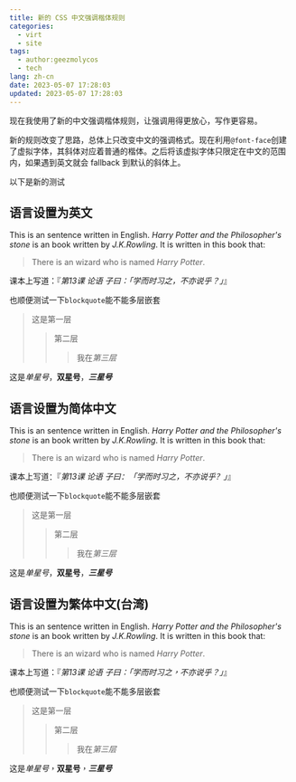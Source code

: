 ```yaml
---
title: 新的 CSS 中文强调楷体规则
categories:
  - virt
  - site
tags:
  - author:geezmolycos
  - tech
lang: zh-cn
date: 2023-05-07 17:28:03
updated: 2023-05-07 17:28:03
---
```


现在我使用了新的中文强调楷体规则，让强调用得更放心，写作更容易。

新的规则改变了思路，总体上只改变中文的强调格式。现在利用`@font-face`创建了虚拟字体，其斜体对应着普通的楷体。之后将该虚拟字体只限定在中文的范围内，如果遇到英文就会 fallback 到默认的斜体上。

<!-- more -->

以下是新的测试

## 语言设置为英文

<div lang=en>

This is an sentence written in English. *Harry Potter and the Philosopher's stone* is an book written by *J.K.Rowling*.
It is written in this book that:
> There is an wizard who is named *Harry Potter*.

课本上写道：『*第13课 论语 子曰：「*学而时习之，不亦说乎？*」*』

也顺便测试一下`blockquote`能不能多层嵌套

> 这是第一层
> > 第二层
> > > 我在*第三层*

这是*单星号*，**双星号**，***三星号***

</div>

## 语言设置为简体中文

<div lang=zh-cmn-hans-cn>

This is an sentence written in English. *Harry Potter and the Philosopher's stone* is an book written by *J.K.Rowling*.
It is written in this book that:
> There is an wizard who is named *Harry Potter*.

课本上写道：『*第13课 论语 子曰：「*学而时习之，不亦说乎？*」*』

也顺便测试一下`blockquote`能不能多层嵌套

> 这是第一层
> > 第二层
> > > 我在*第三层*

这是*单星号*，**双星号**，***三星号***

</div>

## 语言设置为繁体中文(台湾)

<div lang=zh-cmn-hant-tw>

This is an sentence written in English. *Harry Potter and the Philosopher's stone* is an book written by *J.K.Rowling*.
It is written in this book that:
> There is an wizard who is named *Harry Potter*.

课本上写道：『*第13课 论语 子曰：「*学而时习之，不亦说乎？*」*』

也顺便测试一下`blockquote`能不能多层嵌套

> 这是第一层
> > 第二层
> > > 我在*第三层*

这是*单星号*，**双星号**，***三星号***

</div>
